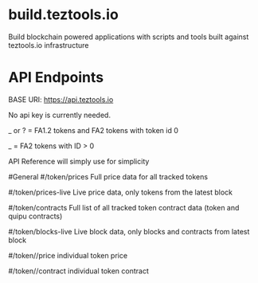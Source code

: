 # build.teztools.io
Build blockchain powered applications with scripts and tools built against teztools.io infrastructure 

# API Endpoints

BASE URI: https://api.teztools.io

No api key is currently needed. 

<TOKENADDRESS>_<TOKENID> or <TOKENADDRESS>?
<TOKENADDRESS> = FA1.2 tokens and FA2 tokens with token id 0

<TOKENADDRESS>_<TOKENID> = FA2 tokens with ID > 0

API Reference will simply use <TOKENADDRESS> for simplicity

#General 
#/token/prices
Full price data for all tracked tokens

#/token/prices-live
Live price data, only tokens from the latest block

#/token/contracts
Full list of all tracked token contract data (token and quipu contracts)

#/token/blocks-live
Live block data, only blocks and contracts from latest block

#/token/<TOKENADDRESS>/price
individual token price

#/token/<TOKENADDRESS>/contract
individual token contract
